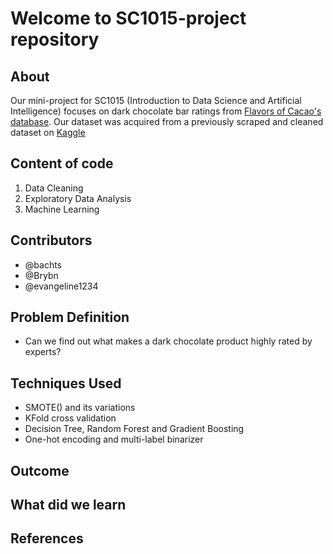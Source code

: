 # Welcome to SC1015-project repository
## About
Our mini-project for SC1015 (Introduction to Data Science and Artificial Intelligence) focuses on dark chocolate bar ratings from [Flavors of Cacao's database](http://flavorsofcacao.com/chocolate_database.html). Our dataset was acquired from a previously scraped and cleaned dataset on [Kaggle](https://www.kaggle.com/datasets/soroushghaderi/chocolate-bar-2020?select=chocolate.csv)
## Content of code
1. Data Cleaning
2. Exploratory Data Analysis 
3. Machine Learning
## Contributors
- @bachts
- @Brybn
- @evangeline1234
## Problem Definition
- Can we find out what makes a dark chocolate product highly rated by experts?
## Techniques Used
- SMOTE() and its variations
- KFold cross validation
- Decision Tree, Random Forest and Gradient Boosting
- One-hot encoding and multi-label binarizer
## Outcome
## What did we learn
## References
